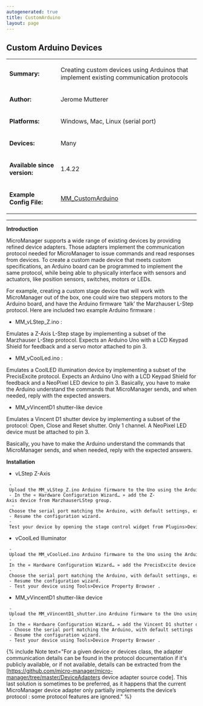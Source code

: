 ```yaml
---
autogenerated: true
title: CustomArduino
layout: page
---
```


## Custom Arduino Devices

<table cellspacing=3>
<tr>
<td markdown="1">

**Summary:**

</td>
<td markdown="1" valign="top">

Creating custom devices using Arduinos that implement existing
communication protocols

</td>
</tr>
<tr>
<td markdown="1">

**Author:**

</td>
<td markdown="1">

Jerome Mutterer

</td>
</tr>
<tr>
<td markdown="1">

**Platforms:**

</td>
<td markdown="1">

Windows, Mac, Linux (serial port)

</td>
</tr>
<tr>
<td markdown="1">

**Devices:**

</td>
<td markdown="1">

Many

</td>
</tr>
<tr>
<td markdown="1">

**Available since version:**

</td>
<td markdown="1">

1.4.22

</td>
</tr>
<tr>
<td markdown="1">

**Example Config File:**

</td>
<td markdown="1">

[MM\_CustomArduino](https://github.com/mutterer/MM_CustomArduino)

</td>
</tr>
</table>

------------------------------------------------------------------------

**Introduction**

MicroManager supports a wide range of existing devices by providing
refined device adapters. Those adapters implement the communication
protocol needed for MicroManager to issue commands and read responses
from devices. To create a custom made device that meets custom
specifications, an Arduino board can be programmed to implement the same
protocol, while being able to physically interface with sensors and
actuators, like position sensors, switches, motors or LEDs.

For example, creating a custom stage device that will work with
MicroManager out of the box, one could wire two steppers motors to the
Arduino board, and have the Arduino firmware ‘talk’ the Marzhauser
L-Step protocol. Here are included two example Arduino firmware :

-   MM\_vLStep\_Z.ino :

Emulates a Z-Axis L-Step stage by implementing a subset of the
Marzhauser L-Step protocol. Expects an Arduino Uno with a LCD Keypad
Shield for feedback and a servo motor attached to pin 3.

-   MM\_vCoolLed.ino :

Emulates a CoolLED illumination device by implementing a subset of the
PrecisExcite protocol. Expects an Arduino Uno with a LCD Keypad Shield
for feedback and a NeoPixel LED device to pin 3. Basically, you have to
make the Arduino understand the commands that MicroManager sends, and
when needed, reply with the expected answers.

-   MM\_vVincentD1 shutter-like device

Emulates a Vincent D1 shutter device by implementing a subset of the
protocol: Open, Close and Reset shutter. Only 1 channel. A NeoPixel LED
device must be attached to pin 3.

Basically, you have to make the Arduino understand the commands that
MicroManager sends, and when needed, reply with the expected answers.

**Installation**

-   vLStep Z-Axis

```
 - Upload the MM_vLStep_Z.ino Arduino firmware to the Uno using the Arduino software.
 - In the « Hardware Configuration Wizard… » add the Z-Axis device from MarzhauserLStep group.
  - Choose the serial port matching the Arduino, with default settings, except for the AnswerTimeout property that you should set to 2000.0000 
 - Resume the configuration wizard.
 - Test your device by opening the stage control widget from Plugins>Device Control>Stage Control.
```

-   vCoolLed Illuminator

```
 - Upload the MM_vCoolLed.ino Arduino firmware to the Uno using the Arduino software.
 - In the « Hardware Configuration Wizard… » add the PrecisExcite device.
 - Choose the serial port matching the Arduino, with default settings, except for the AnswerTimeout property that you should set to 2000.0000 
 - Resume the configuration wizard.
 - Test your device using Tools>Device Property Browser . 
```

-   MM\_vVincentD1 shutter-like device

```
 - Upload the MM_vVincentD1_shutter.ino Arduino firmware to the Uno using the Arduino software.
 - In the « Hardware Configuration Wizard… » add the Vincent D1 shutter device.
 - Choose the serial port matching the Arduino, with default settings
 - Resume the configuration wizard.
 - Test your device using Tools>Device Property Browser . 
```

{% include Note text="For a given device or devices class, the adapter communication details can be found in the protocol documentation if it's publicly available, or if not available, details can be extracted from the [https://github.com/micro-manager/micro-manager/tree/master/DeviceAdapters device adapter source code]. This last solution is sometimes to be preferred, as it happens that the current MicroManager device adapter only partially implements the device’s protocol : some protocol features are ignored." %}
